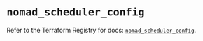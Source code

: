 # `nomad_scheduler_config`

Refer to the Terraform Registry for docs: [`nomad_scheduler_config`](https://registry.terraform.io/providers/hashicorp/nomad/2.2.0/docs/resources/scheduler_config).
